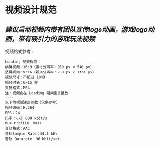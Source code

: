 # 视频设计规范

*建议启动视频内带有团队宣传logo动画，游戏logo动画，带有吸引力的游戏玩法视频*
---

视频格式参考：
```
Loading 视频规范：
横屏视频：16:9（素材分辨率：960 px × 540 px）
竖屏视频：9:16（视频分辨率：750 px × 1334 px）
视频尺寸：不超过 10MB
视频时长：6~15 秒
支持格式：MP4
注：视频会在 Loading 期间重复播放
----
以下为视频建议参数（仅供参考）
视频编码：H.264
FPS：24
码率：小于 800 kbit/s
MP4 Profile：Main
音轨格式：AAC
音轨Sample Rate：44.1 kHz
音轨 Datarate：96 kbit/sec
```